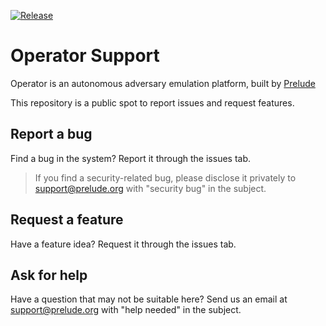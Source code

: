 [![Release](https://img.shields.io/badge/dynamic/json?color=blue&label=Release&query=version&url=https%3A%2F%2Fraw.githubusercontent.com%2Fpreludeorg%2Foperator%2Fmaster%2Fpackage.json%3Ftoken%3DAKJE5VYA4SDGFXIVF7XLDPS7VW72C)](https://github.com/preludeorg/operator-support/releases/latest)
# Operator Support

Operator is an autonomous adversary emulation platform, built by [Prelude](https://prelude.org)

This repository is a public spot to report issues and request features.

## Report a bug

Find a bug in the system? Report it through the issues tab. 

> If you find a security-related bug, please disclose it privately to support@prelude.org with "security bug" in the subject.

## Request a feature

Have a feature idea? Request it through the issues tab.

## Ask for help

Have a question that may not be suitable here? Send us an email at support@prelude.org with "help needed" in the subject.
